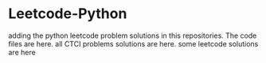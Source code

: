 # Leetcode-Python
adding the python leetcode problem solutions in this repositories. 
The code files are here.
all CTCI problems solutions are here.
some leetcode solutions are here




















































































































































































































































































































































































































































































































































































































































































































































































































































































































































































































































